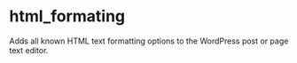 # html_formating
Adds all known HTML text formatting options to the WordPress post or page text editor.
